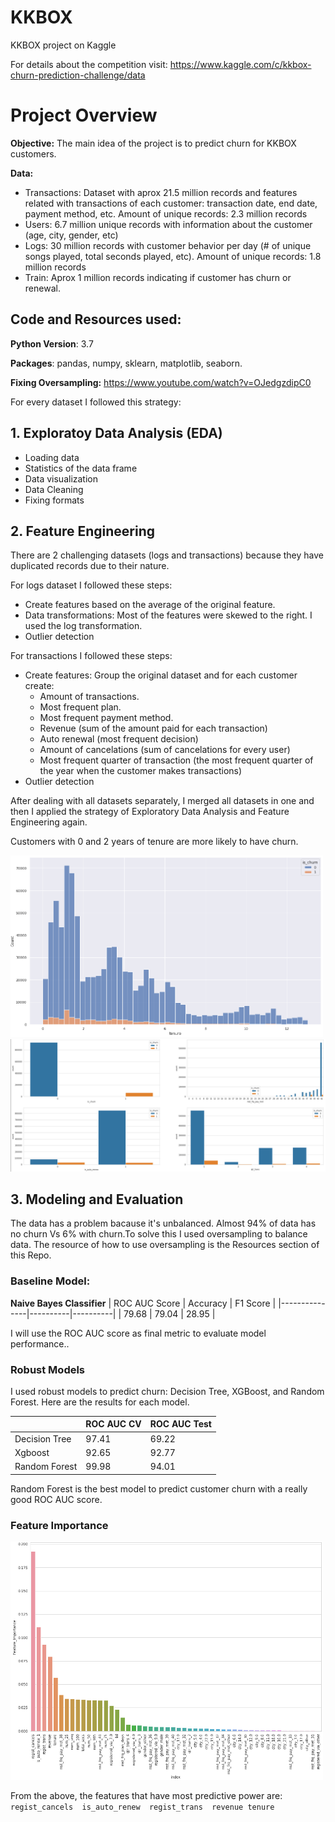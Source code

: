 # KKBOX
KKBOX project on Kaggle

For details about the competition visit: https://www.kaggle.com/c/kkbox-churn-prediction-challenge/data

# Project Overview

**Objective:** The main idea of the project is to predict churn for KKBOX customers.

**Data:**
*  Transactions: Dataset with aprox 21.5 million records and features related with transactions of each customer: transaction date, end date, payment method, etc. Amount of unique records: 2.3 million records
*  Users: 6.7 million unique records with information about the customer (age, city, gender, etc)
*  Logs: 30 million records with customer behavior per day (# of unique songs played, total seconds played, etc). Amount of unique records: 1.8 million records
*  Train: Aprox 1 million records indicating if customer has churn or renewal.

## Code and Resources used:

**Python Version**: 3.7

**Packages**: pandas, numpy, sklearn, matplotlib, seaborn.

**Fixing Oversampling:** https://www.youtube.com/watch?v=OJedgzdipC0

For every dataset I followed this strategy:

## **1.  Exploratoy Data Analysis (EDA)**

*  Loading data
*  Statistics of the data frame
*  Data visualization
*  Data Cleaning
*  Fixing formats
## **2.  Feature Engineering**

There are 2 challenging datasets (logs and transactions) because  they have duplicated records due to their nature.

For logs dataset I followed these steps:

*  Create features based on the average of the original feature.
*  Data transformations: Most of the features were skewed to the right. I used the log transformation.
*  Outlier detection

For transactions I followed these steps:
*  Create features: Group the original dataset and for each customer create:
    * Amount of transactions.
    * Most frequent plan.
    * Most frequent payment method.
    * Revenue (sum of the amount paid for each transaction)
    * Auto renewal (most frequent decision)
    * Amount of cancelations (sum of cancelations for every user)
    * Most frequent quarter of transaction (the most frequent quarter of the year when the customer makes transactions)
*  Outlier detection

After dealing with all datasets separately, I merged all datasets in one and then I applied the strategy of Exploratory Data Analysis and Feature Engineering again.

Customers with 0 and 2 years of tenure are more likely to have churn.

<img src= "https://github.com/jsroa15/KKBOX/blob/main/tenure.png?raw=true" width="500"/>

<img src= "https://github.com/jsroa15/KKBOX/blob/main/eda.png?raw=true" width="600"/>


## **3.  Modeling and Evaluation**

The data has a problem bacause it's unbalanced. Almost 94% of data has no churn Vs 6% with churn.To solve this I used oversampling to balance data. The resource of how to use oversampling is the Resources section of this Repo.

### Baseline Model:
**Naive Bayes Classifier**
| ROC AUC Score | Accuracy | F1 Score |
|---------------|----------|----------|
| 79.68         | 79.04    | 28.95    |

I  will use the ROC AUC score as final metric to evaluate model performance..

### Robust Models
I used robust models to predict churn: Decision Tree, XGBoost, and Random Forest. Here are the results for each model.

|               | ROC AUC CV | ROC AUC Test |
|---------------|------------|--------------|
| Decision Tree | 97.41      | 69.22        |
| Xgboost       | 92.65      | 92.77        |
| Random Forest | 99.98      | 94.01        |

Random Forest is the best model to predict customer churn with a really good ROC AUC score.

### Feature Importance

<img src= "https://github.com/jsroa15/KKBOX/blob/main/images/Screenshot%202021-01-29%20143629.png" width="500"/>

From the above, the features that have most predictive power are:       ```regist_cancels  is_auto_renew  regist_trans  revenue tenure```





